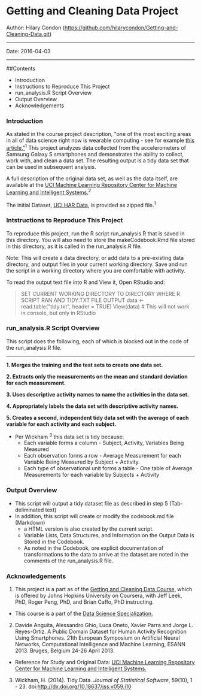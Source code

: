 Getting and Cleaning Data Project
====================================
Author: Hilary Condon  (https://github.com/hilarycondon/Getting-and-Cleaning-Data.git)
***
Date: 2016-04-03
***

##Contents
* Introduction
* Instructions to Reproduce This Project
* run_analysis.R Script Overview
* Output Overview
* Acknowledgements

### Introduction

As stated in the course project description, "one of the most exciting areas in all of data science right now is wearable computing - see for example [this article."](http://www.insideactivitytracking.com/data-science-activity-tracking-and-the-battle-for-the-worlds-top-sports-brand/)<sup>1</sup> This project analyzes data collected from the accelerometers of Samsung Galaxy S smartphones and demonstrates the ability to collect, work with, and clean a data set. The resulting output is a tidy data set that can be used in subsequent analysis.

A full description of the original data set, as well as the data itself, are available at the [UCI Machine Learning Repository Center for Machine Learning and Intelligent Systems.](http://archive.ics.uci.edu/ml/datasets/Human+Activity+Recognition+Using+Smartphones)<sup>2</sup>

The initial Dataset, [UCI HAR Data](http://d396qusza40orc.cloudfront.net/getdata%2Fprojectfiles%2FUCI%20HAR%20Dataset.zip), is provided as zipped file.<sup>1</sup>



### Intstructions to Reproduce This Project

To reproduce this project, run the R script run_analysis.R that is saved in this directory. 
You will also need to store the makeCodebook.Rmd file stored in this directory, as it is called in the run_analysis.R file.

Note: This will create a data directory, or add data to a pre-existing data directory, and output files in your
current working directory. Save and run the script in a working directory where you are comfortable with activity.

To read the output text file into R and View it, Open RStudio and: 
> SET CURRENT WORKING DIRECTORY TO DIRECTORY WHERE R SCRIPT RAN AND TIDY.TXT FILE OUTPUT
> data <- read.table("tidy.txt", header = TRUE) 
> View(data) # This will not work in console, but only in RStudio

### run_analysis.R Script Overview

This script does the following, each of which is blocked out in the code of the run_analysis.R file. 
***
**1. Merges the training and the test sets to create one data set.**
  
**2. Extracts only the measurements on the mean and standard deviation for each measurement.**
  
**3. Uses descriptive activity names to name the activities in the data set.**
  
**4. Appropriately labels the data set with descriptive activity names.**
  
**5. Creates a second, independent tidy data set with the average of each variable for each activity and each subject.**
  + Per Wickham <sup>3</sup> this data set is tidy because:
    *  Each variable forms a column - Subject, Activity, Variables Being Measured
    *  Each observation forms a row - Average Measurement for each Variable Being Measured by Subject + Activity.
    *  Each type of observational unit forms a table - One table of Average Measurements for each variable by Subjects + Activity

### Output Overview
  * This script will output a tidy dataset file as described in step 5 (Tab-deliminated text)
  * In addition, this script will create or modify the codebook.md file (Markdown) 
    + a HTML version is also created by the current script.  
    + Variable Lists, Data Structures, and Information on the Output Data is Stored in the Codebook.
    + As noted in the Codebook, ore explicit documentation of transformations to the data to arrive at the dataset are noted in the comments of the run_analysis.R file. 

### Acknowledgements
1. This project is a part as of the [Getting and Cleaning Data Course,](https://www.coursera.org/learn/data-cleaning/) which is offered by Johns Hopkins University on Coursera, with Jeff Leek, PhD, Roger Peng, PhD, and Brian Caffo, PhD instructing.
  + This course is a part of the [Data Science Specialization.](http://www.coursera.org/specializations/jhu-data-science)
2. Davide Anguita, Alessandro Ghio, Luca Oneto, Xavier Parra and Jorge L. Reyes-Ortiz. A Public Domain Dataset for Human Activity Recognition Using Smartphones. 21th European Symposium on Artificial Neural Networks, Computational Intelligence and Machine Learning, ESANN 2013. Bruges, Belgium 24-26 April 2013. 
  + Reference for Study and Original Data: [UCI Machine Learning Repository Center for Machine Learning and Intelligent Systems.](http://archive.ics.uci.edu/ml/datasets/Human+Activity+Recognition+Using+Smartphones)
3. Wickham, H. (2014). Tidy Data. *Journal of Statistical Software*, 59(10), 1 - 23. doi:http://dx.doi.org/10.18637/jss.v059.i10
